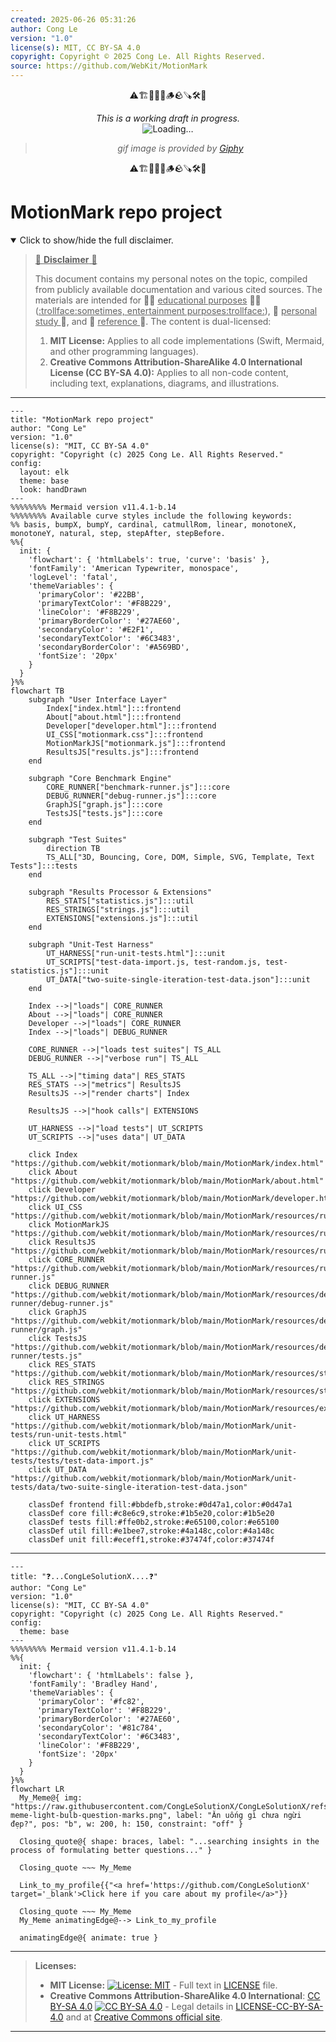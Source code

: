 ```yaml
---
created: 2025-06-26 05:31:26
author: Cong Le
version: "1.0"
license(s): MIT, CC BY-SA 4.0
copyright: Copyright © 2025 Cong Le. All Rights Reserved.
source: https://github.com/WebKit/MotionMark
---
```


<div align="center">
  <p>⚠️🏗️🚧🦺🧱🪵🪨🪚🛠️👷</p>
  <i>This is a working draft in progress.</i>
  <br/>
  <img alt="Loading…" src="https://media4.giphy.com/media/v1.Y2lkPTc5MGI3NjExaW5kNmFvNmJzOGtiYWV4dTJ3bHczMDV6d2p1ZGxneTE2bzE5MzZ0cyZlcD12MV9pbnRlcm5hbF9naWZfYnlfaWQmY3Q9Zw/DKHjPO4kwpybm/giphy.gif"/>
  <br/>
  <blockquote>
	  <i>gif image is provided by <a href="https://giphy.com">Giphy</a></i>
  </blockquote>
  <p>⚠️🏗️🚧🦺🧱🪵🪨🪚🛠️👷</p>

</div>


# MotionMark repo project
<details open>
<summary>Click to show/hide the full disclaimer.</summary>
   
> <ins>📢 **Disclaimer** 🚨</ins>
>
> This document contains my personal notes on the topic,
> compiled from publicly available documentation and various cited sources.
> The materials are intended for 👨‍🎓 <ins>educational purposes</ins> 👨‍🎓 (<ins>:trollface:sometimes, entertainment purposes:trollface:</ins>), 📖 <ins> personal study </ins> 📖, and 🔖 <ins> reference </ins> 🔖.
> The content is dual-licensed:
> 1. **MIT License:** Applies to all code implementations (Swift, Mermaid, and other programming languages).
> 2. **Creative Commons Attribution-ShareAlike 4.0 International License (CC BY-SA 4.0):** Applies to all non-code content, including text, explanations, diagrams, and illustrations.

</details>


---

```mermaid
---
title: "MotionMark repo project"
author: "Cong Le"
version: "1.0"
license(s): "MIT, CC BY-SA 4.0"
copyright: "Copyright (c) 2025 Cong Le. All Rights Reserved."
config:
  layout: elk
  theme: base
  look: handDrawn
---
%%%%%%%% Mermaid version v11.4.1-b.14
%%%%%%%% Available curve styles include the following keywords:
%% basis, bumpX, bumpY, cardinal, catmullRom, linear, monotoneX, monotoneY, natural, step, stepAfter, stepBefore.
%%{
  init: {
    'flowchart': { 'htmlLabels': true, 'curve': 'basis' },
    'fontFamily': 'American Typewriter, monospace',
    'logLevel': 'fatal',
    'themeVariables': {
      'primaryColor': '#22BB',
      'primaryTextColor': '#F8B229',
      'lineColor': '#F8B229',
      'primaryBorderColor': '#27AE60',
      'secondaryColor': '#E2F1',
      'secondaryTextColor': '#6C3483',
      'secondaryBorderColor': '#A569BD',
      'fontSize': '20px'
    }
  }
}%%
flowchart TB
    subgraph "User Interface Layer"
        Index["index.html"]:::frontend
        About["about.html"]:::frontend
        Developer["developer.html"]:::frontend
        UI_CSS["motionmark.css"]:::frontend
        MotionMarkJS["motionmark.js"]:::frontend
        ResultsJS["results.js"]:::frontend
    end

    subgraph "Core Benchmark Engine"
        CORE_RUNNER["benchmark-runner.js"]:::core
        DEBUG_RUNNER["debug-runner.js"]:::core
        GraphJS["graph.js"]:::core
        TestsJS["tests.js"]:::core
    end

    subgraph "Test Suites"
        direction TB
        TS_ALL["3D, Bouncing, Core, DOM, Simple, SVG, Template, Text Tests"]:::tests
    end

    subgraph "Results Processor & Extensions"
        RES_STATS["statistics.js"]:::util
        RES_STRINGS["strings.js"]:::util
        EXTENSIONS["extensions.js"]:::util
    end

    subgraph "Unit-Test Harness"
        UT_HARNESS["run-unit-tests.html"]:::unit
        UT_SCRIPTS["test-data-import.js, test-random.js, test-statistics.js"]:::unit
        UT_DATA["two-suite-single-iteration-test-data.json"]:::unit
    end

    Index -->|"loads"| CORE_RUNNER
    About -->|"loads"| CORE_RUNNER
    Developer -->|"loads"| CORE_RUNNER
    Index -->|"loads"| DEBUG_RUNNER

    CORE_RUNNER -->|"loads test suites"| TS_ALL
    DEBUG_RUNNER -->|"verbose run"| TS_ALL

    TS_ALL -->|"timing data"| RES_STATS
    RES_STATS -->|"metrics"| ResultsJS
    ResultsJS -->|"render charts"| Index

    ResultsJS -->|"hook calls"| EXTENSIONS

    UT_HARNESS -->|"load tests"| UT_SCRIPTS
    UT_SCRIPTS -->|"uses data"| UT_DATA

    click Index "https://github.com/webkit/motionmark/blob/main/MotionMark/index.html"
    click About "https://github.com/webkit/motionmark/blob/main/MotionMark/about.html"
    click Developer "https://github.com/webkit/motionmark/blob/main/MotionMark/developer.html"
    click UI_CSS "https://github.com/webkit/motionmark/blob/main/MotionMark/resources/runner/motionmark.css"
    click MotionMarkJS "https://github.com/webkit/motionmark/blob/main/MotionMark/resources/runner/motionmark.js"
    click ResultsJS "https://github.com/webkit/motionmark/blob/main/MotionMark/resources/runner/results.js"
    click CORE_RUNNER "https://github.com/webkit/motionmark/blob/main/MotionMark/resources/runner/benchmark-runner.js"
    click DEBUG_RUNNER "https://github.com/webkit/motionmark/blob/main/MotionMark/resources/debug-runner/debug-runner.js"
    click GraphJS "https://github.com/webkit/motionmark/blob/main/MotionMark/resources/debug-runner/graph.js"
    click TestsJS "https://github.com/webkit/motionmark/blob/main/MotionMark/resources/debug-runner/tests.js"
    click RES_STATS "https://github.com/webkit/motionmark/blob/main/MotionMark/resources/statistics.js"
    click RES_STRINGS "https://github.com/webkit/motionmark/blob/main/MotionMark/resources/strings.js"
    click EXTENSIONS "https://github.com/webkit/motionmark/blob/main/MotionMark/resources/extensions.js"
    click UT_HARNESS "https://github.com/webkit/motionmark/blob/main/MotionMark/unit-tests/run-unit-tests.html"
    click UT_SCRIPTS "https://github.com/webkit/motionmark/blob/main/MotionMark/unit-tests/tests/test-data-import.js"
    click UT_DATA "https://github.com/webkit/motionmark/blob/main/MotionMark/unit-tests/data/two-suite-single-iteration-test-data.json"

    classDef frontend fill:#bbdefb,stroke:#0d47a1,color:#0d47a1
    classDef core fill:#c8e6c9,stroke:#1b5e20,color:#1b5e20
    classDef tests fill:#ffe0b2,stroke:#e65100,color:#e65100
    classDef util fill:#e1bee7,stroke:#4a148c,color:#4a148c
    classDef unit fill:#eceff1,stroke:#37474f,color:#37474f

```

----

```mermaid
---
title: "❓...CongLeSolutionX....❓"
author: "Cong Le"
version: "1.0"
license(s): "MIT, CC BY-SA 4.0"
copyright: "Copyright (c) 2025 Cong Le. All Rights Reserved."
config:
  theme: base
---
%%%%%%%% Mermaid version v11.4.1-b.14
%%{
  init: {
    'flowchart': { 'htmlLabels': false },
    'fontFamily': 'Bradley Hand',
    'themeVariables': {
      'primaryColor': '#fc82',
      'primaryTextColor': '#F8B229',
      'primaryBorderColor': '#27AE60',
      'secondaryColor': '#81c784',
      'secondaryTextColor': '#6C3483',
      'lineColor': '#F8B229',
      'fontSize': '20px'
    }
  }
}%%
flowchart LR
  My_Meme@{ img: "https://raw.githubusercontent.com/CongLeSolutionX/CongLeSolutionX/refs/heads/main/assets/images/My-meme-light-bulb-question-marks.png", label: "Ăn uống gì chưa ngừi đẹp?", pos: "b", w: 200, h: 150, constraint: "off" }

  Closing_quote@{ shape: braces, label: "...searching insights in the process of formulating better questions..." }

  Closing_quote ~~~ My_Meme
    
  Link_to_my_profile{{"<a href='https://github.com/CongLeSolutionX' target='_blank'>Click here if you care about my profile</a>"}}

  Closing_quote ~~~ My_Meme
  My_Meme animatingEdge@--> Link_to_my_profile
  
  animatingEdge@{ animate: true }

```

---
>**Licenses:**
>
>- **MIT License:**  [![License: MIT](https://img.shields.io/badge/License-MIT-yellow.svg)](LICENSE) - Full text in [LICENSE](LICENSE) file.
>- **Creative Commons Attribution-ShareAlike 4.0 International**: [CC BY-SA 4.0](https://creativecommons.org/licenses/by-sa/4.0/) [![CC BY-SA 4.0](https://licensebuttons.net/l/by-sa/4.0/88x31.png)](https://creativecommons.org/licenses/by-sa/4.0/) - Legal details in [LICENSE-CC-BY-SA-4.0](THE_PAST/LICENSE-CC-BY-SA-4.0) and at [Creative Commons official site](https://creativecommons.org/licenses/by-sa/4.0/).
>
---
